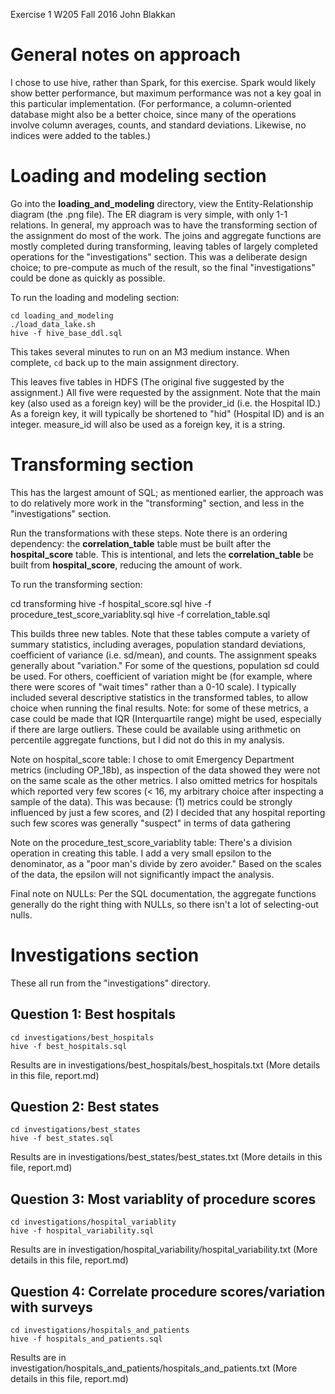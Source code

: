 Exercise 1    W205     Fall 2016    John Blakkan


# General notes on approach

I chose to use hive, rather than Spark, for this exercise.  Spark would likely
show better performance, but maximum performance was not a key goal in this
particular implementation.  (For performance, a column-oriented database might
also be a better choice, since many of the operations involve column averages,
counts, and standard deviations.  Likewise, no indices were added to the
tables.)

# Loading and modeling section

Go into the **loading_and_modeling** directory, view the Entity-Relationship
diagram (the .png file).  The ER diagram is very simple, with only 1-1
relations.  In general, my approach was to have the transforming section of
the assignment do most of the work.  The joins and aggregate functions are
mostly completed during transforming, leaving tables of largely completed
operations for the "investigations" section.   This was a deliberate design
choice; to pre-compute as much of the result, so the final "investigations"
could be done as quickly as possible.

To run the loading and modeling section:

    cd loading_and_modeling
    ./load_data_lake.sh
    hive -f hive_base_ddl.sql

This takes several minutes to run on an M3 medium instance.  When complete,
`cd` back up to the main assignment directory.

This leaves five tables in HDFS (The original five suggested by the
assignment.)  All five were requested by the assignment.  Note that the main
key (also used as a foreign key) will be the provider_id (i.e. the Hospital ID.)
As a foreign key, it will typically be shortened to "hid" (Hospital ID) and is
an integer.  measure_id will also be used as a foreign key, it is a string.

# Transforming section

This has the largest amount of SQL; as mentioned earlier, the approach was to
do relatively more work in the "transforming" section, and less in the
"investigations" section.

Run the transformations with these steps.  Note there is an ordering dependency:
the **correlation_table** table must be built after the **hospital_score**
table.   This is intentional, and lets the **correlation_table** be built from
**hospital_score**, reducing the amount of work.

To run the transforming section:

  cd transforming
  hive -f hospital_score.sql
  hive -f procedure_test_score_variablity.sql
  hive -f correlation_table.sql

This builds three new tables.  Note that these tables compute a variety of
summary statistics, including averages, population standard deviations,
coefficient of variance (i.e. sd/mean), and counts.  The assignment speaks
generally about "variation."   For some of the questions, population sd could
be used.  For others, coefficient of variation might be (for example, where
there were scores of "wait times" rather than a 0-10 scale).  I typically
included several descriptive statistics in the transformed tables, to allow
choice when running the final results.  Note: for some of these metrics, a
case could be made that IQR (Interquartile range) might be used, especially if
there are large outliers.  These could be available using arithmetic on
percentile aggregate functions, but I did not do this in my analysis.

Note on hospital_score table:   I chose to omit Emergency Department metrics
(including OP_18b), as inspection of the data showed they were not on the same
scale as the other metrics.   I also omitted metrics for hospitals which
reported very few scores (< 16, my arbitrary choice after inspecting a sample
of the data).  This was because: (1) metrics could be strongly influenced by
just a few scores, and (2) I decided that any hospital reporting such few scores
was generally "suspect" in terms of data gathering

Note on the procedure_test_score_variablity table:  There's a division
operation in creating this table.   I add a very small epsilon to the
denominator, as a "poor man's divide by zero avoider."  Based on the scales of
the data, the epsilon will not significantly impact the analysis.

Final note on NULLs:  Per the SQL documentation, the aggregate functions
generally do the right thing with NULLs, so there isn't a lot of selecting-out
nulls.

# Investigations section

These all run from the "investigations" directory.

## Question 1: Best hospitals

    cd investigations/best_hospitals
    hive -f best_hospitals.sql

Results are in investigations/best_hospitals/best_hospitals.txt
(More details in this file, report.md)

## Question 2: Best states

    cd investigations/best_states
    hive -f best_states.sql

Results are in investigations/best_states/best_states.txt
(More details in this file, report.md)

## Question 3: Most variablity of procedure scores

    cd investigations/hospital_variablity
    hive -f hospital_variability.sql

Results are in investigation/hospital_variability/hospital_variability.txt
(More details in this file, report.md)

## Question 4:  Correlate procedure scores/variation with surveys

    cd investigations/hospitals_and_patients
    hive -f hospitals_and_patients.sql

Results are in investigation/hospitals_and_patients/hospitals_and_patients.txt
(More details in this file, report.md)
